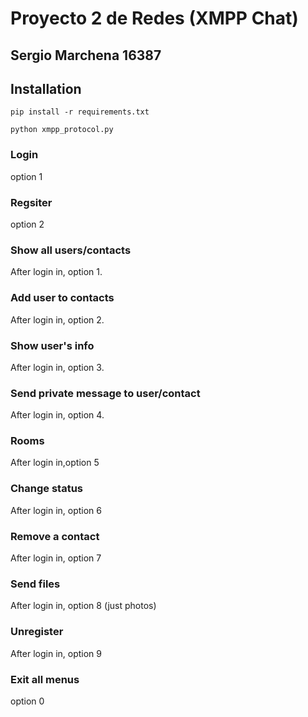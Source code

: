 # Proyecto 2 de Redes (XMPP Chat)
## Sergio Marchena 16387


## Installation
```
pip install -r requirements.txt
```
```
python xmpp_protocol.py
```

### Login
option 1

### Regsiter
option 2

### Show all users/contacts
After login in, option 1.

### Add user to contacts
After login in, option 2.

### Show user's info
After login in, option 3.

### Send private message to user/contact
After login in, option 4.

### Rooms
After login in,option 5

### Change status
After login in, option 6

### Remove a contact
After login in, option 7

### Send files
After login in, option 8 (just photos)

### Unregister
After login in, option 9

### Exit all menus
option 0

